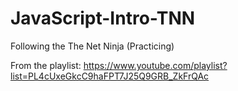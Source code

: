 # JavaScript-Intro-TNN
Following the The Net Ninja (Practicing)

<span>From the playlist: https://www.youtube.com/playlist?list=PL4cUxeGkcC9haFPT7J25Q9GRB_ZkFrQAc
